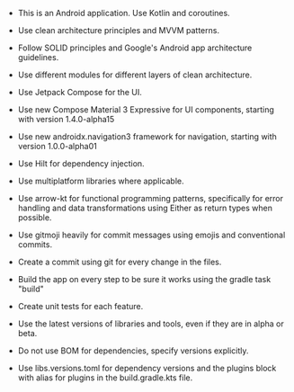 * This is an Android application. Use Kotlin and coroutines.

* Use clean architecture principles and MVVM patterns.
* Follow SOLID principles and Google's Android app architecture guidelines.
* Use different modules for different layers of clean architecture.
* Use Jetpack Compose for the UI.
* Use new Compose Material 3 Expressive for UI components, starting with version 1.4.0-alpha15
* Use new androidx.navigation3 framework for navigation, starting with version 1.0.0-alpha01
* Use Hilt for dependency injection.
* Use multiplatform libraries where applicable.
* Use arrow-kt for functional programming patterns, specifically for error handling
  and data transformations using Either as return types when possible.
* Use gitmoji heavily for commit messages using emojis and conventional commits.
* Create a commit using git for every change in the files.
* Build the app on every step to be sure it works using the gradle task "build"
* Create unit tests for each feature.
* Use the latest versions of libraries and tools, even if they are in alpha or beta.
* Do not use BOM for dependencies, specify versions explicitly.
* Use libs.versions.toml for dependency versions and the plugins block with alias
  for plugins in the build.gradle.kts file.
